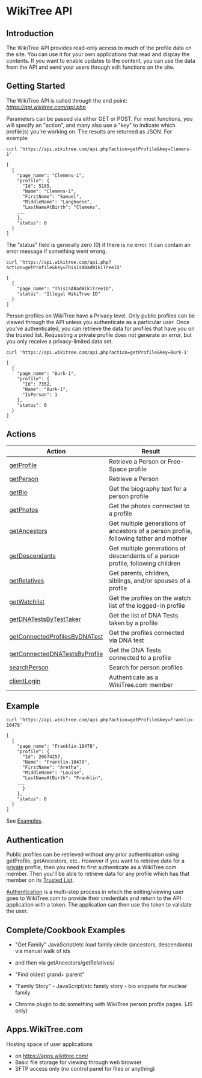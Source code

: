 # WikiTree API

## Introduction

The WikiTree API provides read-only access to much of the profile data on the site. You can use it for your own applications that read and display the contents. If you want to enable updates to the content, you can use the data from the API and send your users through edit functions on the site.


## Getting Started


The WikiTree API is called through the end point: *https://api.wikitree.com/api.php*

Parameters can be passed via either GET or POST. For most functions, you will specify an "action", and many also use a "key" to indicate which profile(s) you're working on. The results are returned as JSON. For example:

```
curl 'https://api.wikitree.com/api.php?action=getProfile&key=Clemens-1'

[
  {
    "page_name": "Clemens-1",
    "profile": {
      "Id": 5185,
      "Name": "Clemens-1",
      "FirstName": "Samuel",
      "MiddleName": "Langhorne",
      "LastNameAtBirth": "Clemens",
	...
    },
    "status": 0
  }
]
```

The "status" field is generally zero (0) if there is no error. It can contain an error message if something went wrong.

```
curl 'https://api.wikitree.com/api.php?action=getProfile&key=ThisIsABadWikiTreeID'

[
  {
    "page_name": "ThisIsABadWikiTreeID",
    "status": "Illegal WikiTree ID"
  }
]
```

Person profiles on WikiTree have a Privacy level. Only public profiles can be viewed through the API unless you authenticate as a particular user. Once you've authenticated, you can retrieve the data for profiles that have you on the trusted list. Requesting a private profile does not generate an error, but you only receive a privacy-limited data set.

```
curl 'https://api.wikitree.com/api.php?action=getProfile&key=Burk-1'

[
  {
    "page_name": "Burk-1",
    "profile": {
      "Id": 7352,
      "Name": "Burk-1",
      "IsPerson": 1
    },
    "status": 0
  }
]
```

## Actions

|Action|Result|
|------|------|
|[getProfile](getProfile.md)|Retrieve a Person or Free-Space profile|
|[getPerson](getPerson.md)|Retrieve a Person|
|[getBio](getBio.md)|Get the biography text for a person profile|
|[getPhotos](getPhotos.md)|Get the photos connected to a profile|
|[getAncestors](getAncestors.md)|Get multiple generations of ancestors of a person profile, following father and mother|
|[getDescendants](getDescendants.md)|Get multiple generations of descendants of a person profile, following children|
|[getRelatives](getRelatives.md)|Get parents, children, siblings, and/or spouses of a profile|
|[getWatchlist](getWatchlist.md)|Get the profiles on the watch list of the logged-in profile|
|[getDNATestsByTestTaker](getDNATestsByTestTaker.md)|Get the list of DNA Tests taken by a profile|
|[getConnectedProfilesByDNATest](getConnectedProfilesByDNATest.md)|Get the profiles connected via DNA test|
|[getConnectedDNATestsByProfile](getConnectedDNATestsByProfile.md)|Get the DNA Tests connected to a profile|
|[searchPerson](searchPerson.md)|Search for person profiles|
|[clientLogin](authentication.md)|Authenticate as a WikiTree.com member|


## Example

```
curl 'https://api.wikitree.com/api.php?action=getProfile&key=Franklin-10478'

[
  {
    "page_name": "Franklin-10478",
    "profile": {
      "Id": 20674257,
      "Name": "Franklin-10478",
      "FirstName": "Aretha",
      "MiddleName": "Louise",
      "LastNameAtBirth": "Franklin",
	...
      }
    },
    "status": 0
  }
]
```
See [Examples](examples/examples.md).



## Authentication

Public profiles can be retrieved without any prior authentication using getProfile, getAncestors, etc.. However if you want to retrieve data for a [private](https://www.wikitree.com/wiki/Help:Privacy) profile, then you need to first authenticate as a WikiTree.com member. Then you'll be able to retrieve data for any profile which has that member on its [Trusted List](https://www.wikitree.com/wiki/Help:Trusted_List).

[Authentication](authenciation.md) is a multi-step process in which the editing/viewing user goes to WikiTree.com to provide their credentials and return to the API application with a token. The application can then use the token to validate the user.

## Complete/Cookbook Examples

- "Get Family" JavaScript/etc load family circle (ancestors, descendants) via manual walk of ids
- 	and then via getAncestors/getRelatives/

- "Find oldest grand+ parent"

- "Family Story" - JavaScript/etc family story - bio snippets for nuclear family

- Chrome plugin to do something with WikiTree person profile pages. (JS only)


## Apps.WikiTree.com

Hosting space of user applications

- on https://apps.wikitree.com/
- Basic file storage for viewing through web browser
- SFTP access only (no control panel for files or anything)

